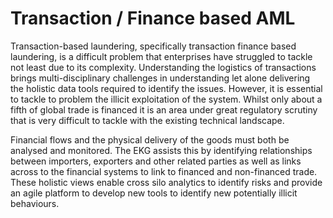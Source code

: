 # Transaction / Finance based AML

<object data="../../../../../diagrams/out/transaction-based-aml.svg#darkable" type="image/svg+xml"></object>

Transaction-based laundering, specifically transaction finance based laundering,
is a difficult problem that enterprises have struggled to tackle not least
due to its complexity.
Understanding the logistics of transactions brings multi-disciplinary
challenges in understanding let alone delivering the holistic data tools
required to identify the issues.
However, it is essential to tackle to problem the illicit exploitation of
the system.
Whilst only about a fifth of global trade is financed it is an area under
great regulatory scrutiny that is very difficult to tackle with the
existing technical landscape.

Financial flows and the physical delivery of the goods must both be analysed
and monitored.
The EKG assists this by identifying relationships between importers,
exporters and other related parties as well as links across to the
financial systems to link to financed and non-financed trade.
These holistic views enable cross silo analytics to identify risks and
provide an agile platform to develop new tools to identify new potentially
illicit behaviours.
